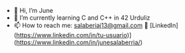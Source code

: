 - 👋 Hi, I’m June
- 🌱 I’m currently learning C and C++ in 42 Urduliz
- 📫 How to reach me: salaberiaj13@gmail.com
🔗 [LinkedIn] (https://www.linkedin.com/in/tu-usuario)](https://www.linkedin.com/in/junesalaberria/)
